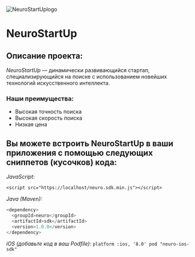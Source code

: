 ![NeuroStartUplogo](https://camo.githubusercontent.com/ace14ee894d150192a7b05b12410738aa65528da742bbce69315a5f441320ea7/68747470733a2f2f692e696d6775722e636f6d2f495a4f525769492e706e67)
# NeuroStartUp
## Описание проекта:
*NeuroStartUp* — динамически развивающийся стартап, специализирующийся на поиске с использованием новейших технологий искусственного интеллекта. 
### Наши преимущества:
* Высокая точность поиска
* Высокая скорость поиска
* Низкая цена
## Вы можете встроить NeuroStartUp в ваши приложения с помощью следующих сниппетов (кусочков) кода:
*JavaScript:*
```JavaScript:
<script src="https://localhost/neuro.sdk.min.js"></script>
```
*Java (Maven):*
```Java
<dependency>
  <groupId>neuro</groupId>
  <artifactId>sdk</artifactId>
  <version>1.0.0</version>
</dependency>
```
*iOS (добавьте код в ваш Podfile):*
`platform :ios, '8.0'
pod "neuro-ios-sdk"`